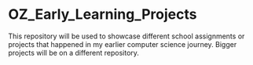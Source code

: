 # OZ_Early_Learning_Projects
This repository will be used to showcase different school assignments or projects that happened in my earlier computer science journey. Bigger projects will be on a different repository.
